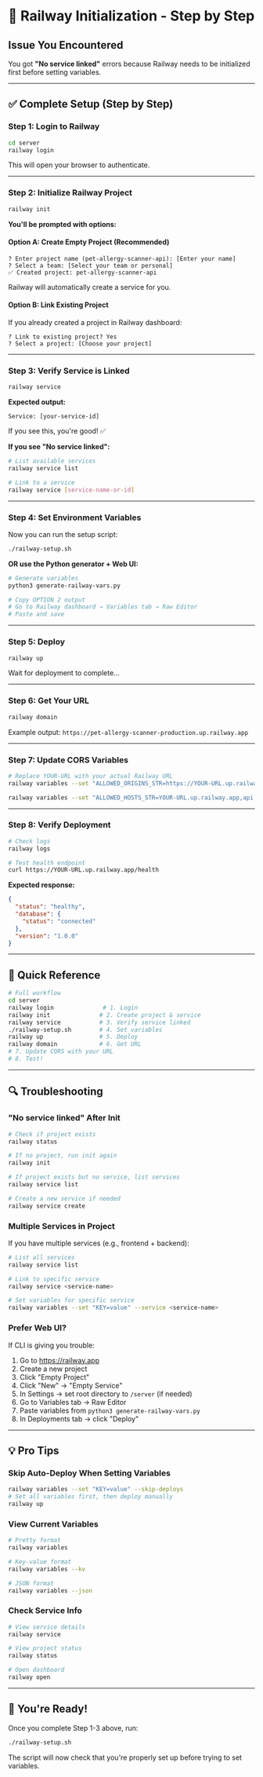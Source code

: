 # 🚂 Railway Initialization - Step by Step

## Issue You Encountered

You got **"No service linked"** errors because Railway needs to be initialized first before setting variables.

---

## ✅ Complete Setup (Step by Step)

### Step 1: Login to Railway

```bash
cd server
railway login
```

This will open your browser to authenticate.

---

### Step 2: Initialize Railway Project

```bash
railway init
```

**You'll be prompted with options:**

#### Option A: Create Empty Project (Recommended)

```
? Enter project name (pet-allergy-scanner-api): [Enter your name]
? Select a team: [Select your team or personal]
✅ Created project: pet-allergy-scanner-api
```

Railway will automatically create a service for you.

#### Option B: Link Existing Project

If you already created a project in Railway dashboard:
```
? Link to existing project? Yes
? Select a project: [Choose your project]
```

---

### Step 3: Verify Service is Linked

```bash
railway service
```

**Expected output:**
```
Service: [your-service-id]
```

If you see this, you're good! ✅

**If you see "No service linked":**
```bash
# List available services
railway service list

# Link to a service
railway service [service-name-or-id]
```

---

### Step 4: Set Environment Variables

Now you can run the setup script:

```bash
./railway-setup.sh
```

**OR use the Python generator + Web UI:**

```bash
# Generate variables
python3 generate-railway-vars.py

# Copy OPTION 2 output
# Go to Railway dashboard → Variables tab → Raw Editor
# Paste and save
```

---

### Step 5: Deploy

```bash
railway up
```

Wait for deployment to complete...

---

### Step 6: Get Your URL

```bash
railway domain
```

Example output: `https://pet-allergy-scanner-production.up.railway.app`

---

### Step 7: Update CORS Variables

```bash
# Replace YOUR-URL with your actual Railway URL
railway variables --set "ALLOWED_ORIGINS_STR=https://YOUR-URL.up.railway.app,https://api.petallergyscanner.com,capacitor://localhost,sniffsafe://"

railway variables --set "ALLOWED_HOSTS_STR=YOUR-URL.up.railway.app,api.petallergyscanner.com"
```

---

### Step 8: Verify Deployment

```bash
# Check logs
railway logs

# Test health endpoint
curl https://YOUR-URL.up.railway.app/health
```

**Expected response:**
```json
{
  "status": "healthy",
  "database": {
    "status": "connected"
  },
  "version": "1.0.0"
}
```

---

## 🎯 Quick Reference

```bash
# Full workflow
cd server
railway login              # 1. Login
railway init              # 2. Create project & service
railway service           # 3. Verify service linked
./railway-setup.sh        # 4. Set variables
railway up                # 5. Deploy
railway domain            # 6. Get URL
# 7. Update CORS with your URL
# 8. Test!
```

---

## 🔍 Troubleshooting

### "No service linked" After Init

```bash
# Check if project exists
railway status

# If no project, run init again
railway init

# If project exists but no service, list services
railway service list

# Create a new service if needed
railway service create
```

### Multiple Services in Project

If you have multiple services (e.g., frontend + backend):

```bash
# List all services
railway service list

# Link to specific service
railway service <service-name>

# Set variables for specific service
railway variables --set "KEY=value" --service <service-name>
```

### Prefer Web UI?

If CLI is giving you trouble:

1. Go to https://railway.app
2. Create a new project
3. Click "Empty Project"
4. Click "New" → "Empty Service"
5. In Settings → set root directory to `/server` (if needed)
6. Go to Variables tab → Raw Editor
7. Paste variables from `python3 generate-railway-vars.py`
8. In Deployments tab → click "Deploy"

---

## 💡 Pro Tips

### Skip Auto-Deploy When Setting Variables

```bash
railway variables --set "KEY=value" --skip-deploys
# Set all variables first, then deploy manually
railway up
```

### View Current Variables

```bash
# Pretty format
railway variables

# Key-value format
railway variables --kv

# JSON format
railway variables --json
```

### Check Service Info

```bash
# View service details
railway service

# View project status
railway status

# Open dashboard
railway open
```

---

## 🚀 You're Ready!

Once you complete Step 1-3 above, run:

```bash
./railway-setup.sh
```

The script will now check that you're properly set up before trying to set variables.
